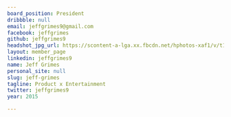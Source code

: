 ```yaml
---
board_position: President
dribbble: null
email: jeffgrimes9@gmail.com
facebook: jeffgrimes
github: jeffgrimes9
headshot_jpg_url: https://scontent-a-lga.xx.fbcdn.net/hphotos-xaf1/v/t1.0-9/10616556_10153427297109572_5986400218810103988_n.jpg?oh=88990f3e425807ff7dddf148b549412c&oe=5489913B
layout: member_page
linkedin: jeffgrimes9
name: Jeff Grimes
personal_site: null
slug: jeff-grimes
tagline: Product x Entertainment
twitter: jeffgrimes9
year: 2015

---
```


